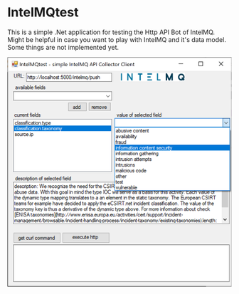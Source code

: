# IntelMQtest

This is a simple .Net application for testing the Http API Bot of IntelMQ. Might be helpful in case you want to play with IntelMQ and it's data model. Some things are not implemented yet.

![IntelMQtest application](/images/IntelMQtest.png)
